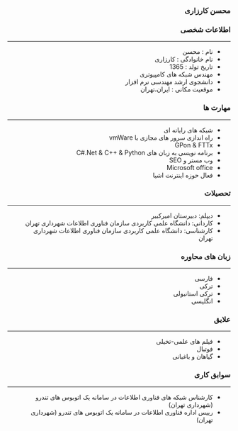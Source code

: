 <style type="text/css">
body{
 direction:rtl;
}
</style>
### محسن کارزاری

### اطلاعات شخصی

---
+ نام : محسن
+ نام خانوادگی : کارزاری
+ تاریخ تولد : 1365
+ مهندس شبکه های کامپیوتری 
+ دانشجوی ارشد مهندسی نرم افزار
+ موقعیت مکانی : ایران،تهران


### مهارت ها

---
+  شبکه های رایانه ای
+ راه اندازی سرور های مجازی با vmWare
+ GPon & FTTx
+ برنامه نویسی به زبان های C#.Net & C++ & Python
+ وب مستر و SEO
+ Microsoft office
+ فعال حوزه اینترنت اشیا

### تحصیلات

---
+ دیپلم: دبیرستان امیرکبیر
+ کاردانی: دانشگاه علمی کاربردی سازمان فناوری اطلاعات شهرداری تهران 
+ کارشناسی: دانشگاه علمی کاربردی سازمان فناوری اطلاعات شهرداری تهران 

### زبان های محاوره

---
+ فارسی
+ ترکی
+ ترکی استانبولی
+ انگلیسی

### علایق

---
+ فیلم های علمی-تخیلی
+ فوتبال
+ گیاهان و باغبانی

### سوابق کاری

---
+ کارشناس شبکه های فناوری اطلاعات در سامانه یک اتوبوس های تندرو (شهرداری تهران)
+ رییس اداره فناوری اطلاعات در سامانه یک اتوبوس های تندرو (شهرداری تهران)



